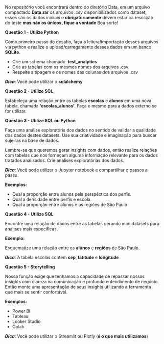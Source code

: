 No repositório você encontrará dentro do diretório Data, em um arquivo compactado **Data.rar** os arquivos .csv disponibilizados como dataset, esses são os dados iniciais e **obrigatoriamente** devem estar na resolição do teste **mas não os únicos, fique a vontade** Boa sorte!


**Questão 1 - Utilize Python**

Como primeiro passo do desafio, faça a leitura/importação desses arquivos via python e realize o upload/carregamento desses dados em um banco **SQLite**.

- Crie um schema chamado: **test_analytics**
- Crie as tabelas com os mesmos nomes dos arquivos .csv
- Respeite a tipagem e os nomes das colunas dos arquivos .csv

***Dica***: Você pode utilizar o **sqlalchemy**

**Questão 2 - Utilize SQL**

Estabeleça uma relação entre as tabelas **escolas** e  **alunos** em uma nova tabela, chamada **‘escolas_alunos’**. Faça o mesmo para a dados externo se for utilizar.


**Questão 3 - Utilize SQL ou Python**

Faça uma análise exploratória dos dados no sentido de validar a qualidade dos dados destes datasets. Use sua criatividade e imaginação para buscar sujeiras na base de dados.

Lembre-se que queremos gerar insights com dados, então realize relações com tabelas que nos forneçam alguma informação relevante para os dados tratados analisados. Crie análises exploratórias dos dados.

***Dica***: Você pode utilizar o Jupyter notebook e compartilhar o passos a passo.

**Exemplos:** 

- Qual a proporção entre  alunos pela perspéctica dos perfis.
- Qual a densidade entre perfis e escola.
- Qual a proporção entre alunos e as regiões de São Paulo


**Questão 4 - Utilize SQL**

Encontre uma relação de dados entre as tabelas gerando mini datasets para analises mais especificas.

**Exemplo:**

Esquematize uma relação entre os **alunos** e **regiões** de São Paulo. 

***Dica***: A tabela escolas contem **cep**, **latitude** e **longitude**


**Questão 5 - Storytelling**

Nossa função exige que tenhamos a capacidade de repassar nossos insights com clareza na comunicação e profundo entendimento de negócio. Então monte uma apresentação de seus insights utilizando a ferramenta que mais se sentir confortável.

**Exemplos:** 

- Power Bi
- Tableau
- Looker Studio
- Colab

***Dica***: Você pode utilizar o Streamlit ou Plotly (**é o que mais utilizamos**)
